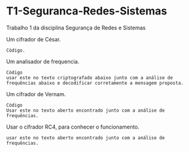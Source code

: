 # T1-Seguranca-Redes-Sistemas


Trabalho 1 da disciplina Segurança de Redes e Sistemas

Um cifrador de César.

    Código.

Um analisador de frequencia.

    Código
    usar este no texto criptografado abaixo junto com a análise de frequências abaixo e decodificar corretamente a mensagem proposta.

Um cifrador de Vernam.

    Código
    Usar este no texto aberto encontrado junto com a análise de frequências.

Usar o cifrador RC4, para conhecer o funcionamento.

    usar este no texto aberto encontrado junto com a análise de frequências.
